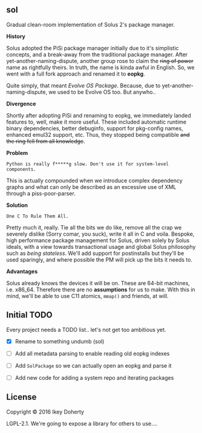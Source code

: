 sol
-----

Gradual clean-room implementation of Solus 2's package manager.


**History**

Solus adopted the PiSi package manager initially due to it's simplistic
concepts, and a break-away from the traditional package manager. After
yet-another-naming-dispute, another group rose to claim the ~~ring of power~~
name as rightfully theirs. In truth, the name is kinda awful in English.
So, we went with a full fork approach and renamed it to **eopkg**.

Quite simply, that meant *Evolve OS Package*. Because, due to yet-another-naming-dispute,
we used to be Evolve OS too. But anywho..

**Divergence**

Shortly after adopting PiSi and renaming to eopkg, we immediately landed features
to, well, make it more useful. These included automatic runtime binary dependencies,
better debuginfo, support for pkg-config names, enhanced emul32 support, etc.
Thus, they stopped being compatible ~~and the ring fell from all knowledge~~.

**Problem**

    Python is really f*****g slow. Don't use it for system-level components.

This is actually compounded when we introduce complex dependency graphs and
what can only be described as an excessive use of XML through a piss-poor-parser.

**Solution**

    One C To Rule Them All.

Pretty much it, really. Tie all the bits we do like, remove all the crap we
severely dislike (Sorry comar, you suck), write it all in C and voila. Bespoke,
high performance package management for Solus, driven solely by Solus ideals,
with a view towards transactional usage and global Solus philosophy such as
*being stateless*. We'll add support for postinstalls but they'll be used
sparingly, and where possible the PM will pick up the bits it needs to.

**Advantages**

Solus already knows the devices it will be on. These are 64-bit machines, i.e.
x86_64. Therefore there are no **assumptions** for us to make. With this in
mind, we'll be able to use C11 atomics, `mmap()` and friends, at will.


Initial TODO
------------

Every project needs a TODO list.. let's not get too ambitious yet.

 - [x] Rename to something undumb (sol)
 - [ ] Add all metadata parsing to enable reading old eopkg indexes
 - [ ] Add `SolPackage` so we can actually open an eopkg and parse it
 - [ ] Add new code for adding a system repo and iterating packages


License
--------

Copyright © 2016 Ikey Doherty

LGPL-2.1. We're going to expose a library for others to use....
